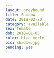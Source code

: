 ```yaml
---
layout: greyhound
title: Shadow
date: 2019-02-20
category: available
sex: female
dob: 2018-01-05
color: blue merle
pic: shadow.jpg
pending: yes
---
```



